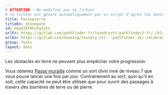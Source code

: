 ```yaml
---
# ATTENTION : Ne modifiez pas ce fichier
# Ce fichier est généré automatiquement par un script d'après les données du module Foundry VTT officiel et de sa traduction
title: Passepierre
titleEn: Stonegate
id: UquGIEFKhutgJsEz
urlFr: https://gitlab.com/pathfinder-fr/foundryvtt-pathfinder2-fr/-/blob/master/data/feats/UquGIEFKhutgJsEz.htm
urlEn: https://gitlab.com/hooking/foundry-vtt---pathfinder-2e/-/blob/master/packs/data/feats.db/stonegate.json
group: feats
layout: dons
---
```

Les obstacles en terre ne peuvent plus empêcher votre progression.

Vous obtenez [Passe muraille](../spells/passe-muraille.md) comme un sort divin inné de niveau 7 que vous pouve lancer une fois par jour. Contrairement au sort, quoi qu'il en soit, cette capacité ne peut être utilisée que pour ouvrir des passages à travers des barrières de terre ou de pierre.


